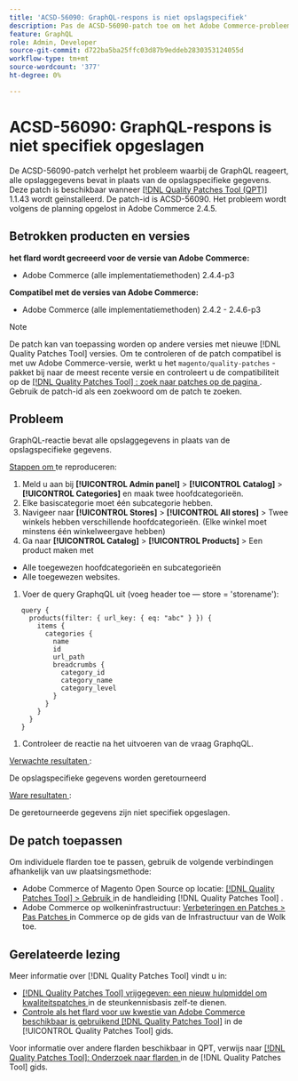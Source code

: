 ```yaml
---
title: 'ACSD-56090: GraphQL-respons is niet opslagspecifiek'
description: Pas de ACSD-56090-patch toe om het Adobe Commerce-probleem op te lossen, waarbij het GraphQL-antwoord alle opslaggegevens bevat in plaats van de opslagspecifieke gegevens.
feature: GraphQL
role: Admin, Developer
source-git-commit: d722ba5ba25ffc03d87b9eddeb2830353124055d
workflow-type: tm+mt
source-wordcount: '377'
ht-degree: 0%

---
```


# ACSD-56090: GraphQL-respons is niet specifiek opgeslagen

De ACSD-56090-patch verhelpt het probleem waarbij de GraphQL reageert, alle opslaggegevens bevat in plaats van de opslagspecifieke gegevens. Deze patch is beschikbaar wanneer [[!DNL Quality Patches Tool (QPT)] ](https://experienceleague.adobe.com/en/docs/commerce-knowledge-base/kb/announcements/commerce-announcements/magento-quality-patches-released-new-tool-to-self-serve-quality-patches) 1.1.43 wordt geïnstalleerd. De patch-id is ACSD-56090. Het probleem wordt volgens de planning opgelost in Adobe Commerce 2.4.5.

## Betrokken producten en versies

**het flard wordt gecreeerd voor de versie van Adobe Commerce:**

* Adobe Commerce (alle implementatiemethoden) 2.4.4-p3

**Compatibel met de versies van Adobe Commerce:**

* Adobe Commerce (alle implementatiemethoden) 2.4.2 - 2.4.6-p3

>[!NOTE]
>
>De patch kan van toepassing worden op andere versies met nieuwe [!DNL Quality Patches Tool] versies. Om te controleren of de patch compatibel is met uw Adobe Commerce-versie, werkt u het `magento/quality-patches` -pakket bij naar de meest recente versie en controleert u de compatibiliteit op de [[!DNL Quality Patches Tool] : zoek naar patches op de pagina ](https://experienceleague.adobe.com/tools/commerce-quality-patches/index.html) . Gebruik de patch-id als een zoekwoord om de patch te zoeken.

## Probleem

GraphQL-reactie bevat alle opslaggegevens in plaats van de opslagspecifieke gegevens.

<u> Stappen om </u> te reproduceren:

1. Meld u aan bij **[!UICONTROL Admin panel]** > **[!UICONTROL Catalog]** > **[!UICONTROL Categories]** en maak twee hoofdcategorieën.
1. Elke basiscategorie moet één subcategorie hebben.
1. Navigeer naar **[!UICONTROL Stores]** > **[!UICONTROL All stores]** > Twee winkels hebben verschillende hoofdcategorieën. (Elke winkel moet minstens één winkelweergave hebben)
1. Ga naar **[!UICONTROL Catalog]** > **[!UICONTROL Products]** > Een product maken met

* Alle toegewezen hoofdcategorieën en subcategorieën
* Alle toegewezen websites.

1. Voer de query GraphqQL uit (voeg header toe — store = &#39;storename&#39;):

```
   query {
     products(filter: { url_key: { eq: "abc" } }) {
       items {
         categories {
           name
           id
           url_path
           breadcrumbs {
             category_id
             category_name
             category_level
           }
         }
       }
     }
   }
```

1. Controleer de reactie na het uitvoeren van de vraag GraphqQL.

<u> Verwachte resultaten </u>:

De opslagspecifieke gegevens worden geretourneerd

<u> Ware resultaten </u>:

De geretourneerde gegevens zijn niet specifiek opgeslagen.

## De patch toepassen

Om individuele flarden toe te passen, gebruik de volgende verbindingen afhankelijk van uw plaatsingsmethode:

* Adobe Commerce of Magento Open Source op locatie: [[!DNL Quality Patches Tool]  > Gebruik ](https://experienceleague.adobe.com/docs/commerce-operations/tools/quality-patches-tool/usage.html) in de handleiding [!DNL Quality Patches Tool] .
* Adobe Commerce op wolkeninfrastructuur: [ Verbeteringen en Patches > Pas Patches ](https://experienceleague.adobe.com/docs/commerce-cloud-service/user-guide/develop/upgrade/apply-patches.html) in Commerce op de gids van de Infrastructuur van de Wolk toe.

## Gerelateerde lezing

Meer informatie over [!DNL Quality Patches Tool] vindt u in:

* [[!DNL Quality Patches Tool]  vrijgegeven: een nieuw hulpmiddel om kwaliteitspatches ](https://experienceleague.adobe.com/en/docs/commerce-knowledge-base/kb/announcements/commerce-announcements/magento-quality-patches-released-new-tool-to-self-serve-quality-patches) in de steunkennisbasis zelf-te dienen.
* [ Controle als het flard voor uw kwestie van Adobe Commerce beschikbaar is gebruikend  [!DNL Quality Patches Tool]](/help/tools/quality-patches-tool/patches-available-in-qpt/check-patch-for-magento-issue-with-magento-quality-patches.md) in de [!UICONTROL Quality Patches Tool] gids.


Voor informatie over andere flarden beschikbaar in QPT, verwijs naar [[!DNL Quality Patches Tool]: Onderzoek naar flarden ](https://experienceleague.adobe.com/tools/commerce-quality-patches/index.html) in de [!DNL Quality Patches Tool] gids.
